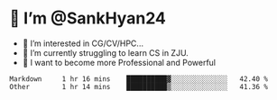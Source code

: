 # 👋 I’m @SankHyan24

- 👀 I’m interested in CG/CV/HPC...
- 🌱 I’m currently struggling to learn CS in ZJU.
- 💞️ I want to become more Professional and Powerful


<!---
SankHyan24/SankHyan24 is a ✨ special ✨ repository because its `README.md` (this file) appears on your GitHub profile.
You can click the Preview link to take a look at your changes.
--->
<!--START_SECTION:waka-->

```text
Markdown     1 hr 16 mins    ██████████▓░░░░░░░░░░░░░░   42.40 %
Other        1 hr 14 mins    ██████████▒░░░░░░░░░░░░░░   41.36 %
```

<!--END_SECTION:waka-->
